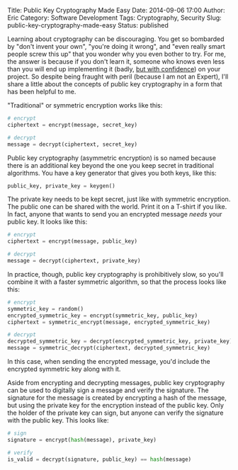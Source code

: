 Title: Public Key Cryptography Made Easy
Date: 2014-09-06 17:00
Author: Eric
Category: Software Development
Tags: Cryptography, Security
Slug: public-key-cryptography-made-easy
Status: published

Learning about cryptography can be discouraging. You get so bombarded by
"don't invent your own", "you're doing it wrong", and "even really smart
people screw this up" that you wonder why you even bother to try. For
me, the answer is because if you don't learn it, someone who knows even
less than you will end up implementing it (badly, [but with
confidence](http://www.brainyquote.com/quotes/quotes/b/bertrandru101364.html))
on your project. So despite being fraught with peril (because I am not
an Expert), I'll share a little about the concepts of public key
cryptography in a form that has been helpful to me.

"Traditional" or symmetric encryption works like this:

```python
# encrypt
ciphertext = encrypt(message, secret_key)

# decrypt
message = decrypt(ciphertext, secret_key)
```

Public key cryptography (asymmetric encryption) is so named because
there is an additional key beyond the one you keep secret in traditional
algorithms. You have a key generator that gives you both keys, like
this:

```python
public_key, private_key = keygen()
```

The private key needs to be kept secret, just like with symmetric
encryption. The public one can be shared with the world. Print it on a
T-shirt if you like. In fact, anyone that wants to send you an encrypted
message *needs* your public key. It looks like this:

```python
# encrypt
ciphertext = encrypt(message, public_key)

# decrypt
message = decrypt(ciphertext, private_key)
```

In practice, though, public key cryptography is prohibitively slow, so
you'll combine it with a faster symmetric algorithm, so that the process
looks like this:

```python
# encrypt
symmetric_key = random()
encrypted_symmetric_key = encrypt(symmetric_key, public_key)
ciphertext = symmetric_encrypt(message, encrypted_symmetric_key)

# decrypt
decrypted_symmetric_key = decrypt(encrypted_symmetric_key, private_key)
message = symmetric_decrypt(ciphertext, decrypted_symmetric_key)
```

In this case, when sending the encrypted message, you'd include the
encrypted symmetric key along with it.

Aside from encrypting and decrypting messages, public key cryptography
can be used to digitally sign a message and verify the signature. The
signature for the message is created by encrypting a hash of the
message, but using the private key for the encryption instead of the
public key. Only the holder of the private key can sign, but anyone can
verify the signature with the public key. This looks like:

```python
# sign
signature = encrypt(hash(message), private_key)

# verify
is_valid = decrypt(signature, public_key) == hash(message)
```
